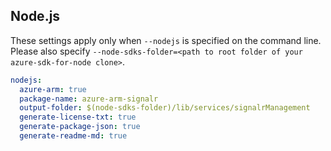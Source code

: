 ## Node.js

These settings apply only when `--nodejs` is specified on the command line.
Please also specify `--node-sdks-folder=<path to root folder of your azure-sdk-for-node clone>`.

``` yaml $(nodejs)
nodejs:
  azure-arm: true
  package-name: azure-arm-signalr
  output-folder: $(node-sdks-folder)/lib/services/signalrManagement
  generate-license-txt: true
  generate-package-json: true
  generate-readme-md: true
```